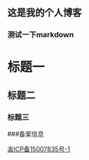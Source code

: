## 这是我的个人博客



### 测试一下markdown



# 标题一
## 标题二
### 标题三



###备案信息

 [渝ICP备15007835号-1](http://www.miitbeian.gov.cn/)
